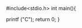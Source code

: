 #include<stdio.h>
int main(){


























































   printf ("C");
   return 0;
}
